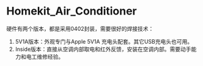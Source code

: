 # Homekit_Air_Conditioner
硬件有两个版本，都是采用0402封装，需要很好的焊接技术：
<ol>
<li>5V1A版本：外观专门与Apple 5V1A 充电头配套。其它USB充电头也可用。
<li>Inside版本：直接从空调内部取电和红外反馈，安装在空调内部。需要动手能力和电工维修经验。
</ol>
